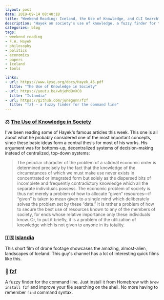 ```yaml
---
layout: post
date: 2019-09-14 08:40:18
title: "Weekend Reading: Iceland, the Use of Knowledge, and CLI Search"
description: "Hayek on society's use of knowledge, a fuzzy finder for the command line, and beautiful footage of Iceland's geography."
categories: blog
tags:
- weekend reading
- F.A. Hayek
- philosophy
- politics
- economics
- papers
- Iceland
- tools

links:
- url: https://www.kysq.org/docs/Hayek_45.pdf
  title: "The Use of Knowledge in Society"
- url: https://youtu.be/whjeMdOvXC8
  title: "Islandia"
- url: https://github.com/junegunn/fzf
  title: "fzf — a fuzzy finder for the command line"
---
```


### ⚖️ [The Use of Knowledge in Society](https://www.kysq.org/docs/Hayek_45.pdf "The Use of Knowledge in Society")

I've been reading some of Hayek's famous articles this week. This one is all about what he probably considered one of the most important concepts, since these basic ideas form a central thesis for most of his works. His argument was for bottoms-up, decentralized systems of decision-making instead of centralized, top-down systems:

> The peculiar character of the problem of a rational economic order is determined precisely by the fact that the knowledge of the circumstances of which we must make use never exists in concentrated or integrated form but solely as the dispersed bits of incomplete and frequently contradictory knowledge which all the separate individuals possess. The economic problem of society is thus not merely a problem of how to allocate “given” resources—if “given” is taken to mean given to a single mind which deliberately solves the problem set by these “data.” It is rather a problem of how to secure the best use of resources known to any of the members of society, for ends whose relative importance only these individuals know. Or, to put it briefly, it is a problem of the utilization of knowledge which is not given to anyone in its totality.

### 🇮🇸 [Islandia](https://youtu.be/whjeMdOvXC8 "Islandia")

This short film of drone footage showcases the amazing, almost-alien, landscapes of Iceland. This guy's channel has a lot of interesting quick films like this.

### 🔎 [fzf](https://github.com/junegunn/fzf "junegunn/fzf")

A fuzzy finder for the command line. Just install it from Homebrew with `brew install fzf` and improve your file searching on the shell. No more having to remember `find` command syntax.
